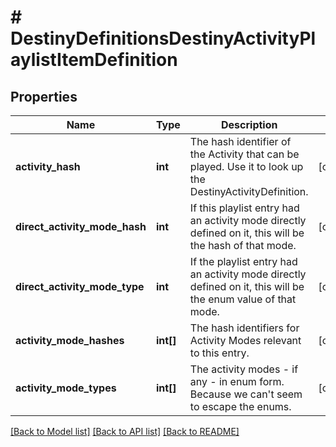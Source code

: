 # # DestinyDefinitionsDestinyActivityPlaylistItemDefinition

## Properties

Name | Type | Description | Notes
------------ | ------------- | ------------- | -------------
**activity_hash** | **int** | The hash identifier of the Activity that can be played. Use it to look up the DestinyActivityDefinition. | [optional]
**direct_activity_mode_hash** | **int** | If this playlist entry had an activity mode directly defined on it, this will be the hash of that mode. | [optional]
**direct_activity_mode_type** | **int** | If the playlist entry had an activity mode directly defined on it, this will be the enum value of that mode. | [optional]
**activity_mode_hashes** | **int[]** | The hash identifiers for Activity Modes relevant to this entry. | [optional]
**activity_mode_types** | **int[]** | The activity modes - if any - in enum form. Because we can&#39;t seem to escape the enums. | [optional]

[[Back to Model list]](../../README.md#models) [[Back to API list]](../../README.md#endpoints) [[Back to README]](../../README.md)
